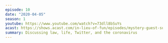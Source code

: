 ```yaml
---
episode: 10
date: "2020-04-05"
season: 1
youtube: https://www.youtube.com/watch?v=73dll8bSuYs
acast: https://shows.acast.com/in-lieu-of-fun/episodes/mystery-guest-sunday-with-dan-drezner-and-scott-shapiro
summary: Discussing law, life, Twitter, and the coronavirus
---
```

